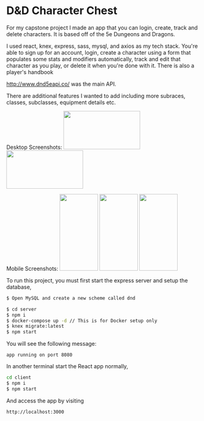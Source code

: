 # D&D Character Chest

For my capstone project I made an app that you can login, create, track and delete characters. It is based off of the 5e Dungeons and Dragons.

I used react, knex, express, sass, mysql, and axios as my tech stack.  You're able to sign up for an account, login, create a character using a form that populates some stats and modifiers automatically, track and edit that character as you play, or delete it when you're done with it.  There is also a player's handbook 

http://www.dnd5eapi.co/ was the main API.

There are additional features I wanted to add including more subraces, classes, subclasses, equipment details etc.

Desktop Screenshots:
<img src="https://user-images.githubusercontent.com/90243125/152275503-c408ced3-3545-4efb-b0a7-39414b757350.PNG" width="200" height="100">
<img src="https://user-images.githubusercontent.com/90243125/152275506-7043ace7-8a98-47d6-8562-960d9744af66.PNG" width="200" height="100">

Mobile Screenshots:
<img src="https://user-images.githubusercontent.com/90243125/172281636-7fe52633-6deb-4bbb-b602-f673438f5485.png" width="100" height="200">
<img src="https://user-images.githubusercontent.com/90243125/172281644-86793a0b-0ab3-440b-9e4e-93afa4146e65.png" width="100" height="200">
<img src="https://user-images.githubusercontent.com/90243125/172281649-e019435d-6bde-44f8-bf5c-c45f16e6b26d.png" width="100" height="200">



To run this project, you must first start the express server and setup the database,


```sh
$ Open MySQL and create a new scheme called dnd 

```

```sh
$ cd server
$ npm i
$ docker-compose up -d // This is for Docker setup only
$ knex migrate:latest
$ npm start
```

You will see the following message:

```none
app running on port 8080
```

In another terminal start the React app normally,

```sh
cd client
$ npm i
$ npm start
```

And access the app by visiting

```none
http://localhost:3000
```
